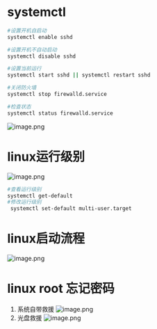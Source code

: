 # systemctl
```bash
#设置开机自启动
systemctl enable sshd

#设置开机不自动启动
systemctl disable sshd

#设置当前运行
systemctl start sshd || systemctl restart sshd

#关闭防火墙
systemctl stop firewalld.service

#检查状态
systemctl status firewalld.service

```
![image.png](https://lvyusen-1316126434.cos.ap-guangzhou.myqcloud.com/images/202410190223191.png?imageSlim)
# linux运行级别
![image.png](https://lvyusen-1316126434.cos.ap-guangzhou.myqcloud.com/images/202410190356748.png?imageSlim)
```bash
#查看运行级别
systemctl get-default
#修改运行级别
 systemctl set-default multi-user.target 
```
# linux启动流程
![image.png](https://lvyusen-1316126434.cos.ap-guangzhou.myqcloud.com/images/202410190413431.png?imageSlim)
# linux root 忘记密码
1. 系统自带救援
![image.png](https://lvyusen-1316126434.cos.ap-guangzhou.myqcloud.com/images/202410190556257.png?imageSlim)
2. 光盘救援
![image.png](https://lvyusen-1316126434.cos.ap-guangzhou.myqcloud.com/images/202410210129021.png?imageSlim)
